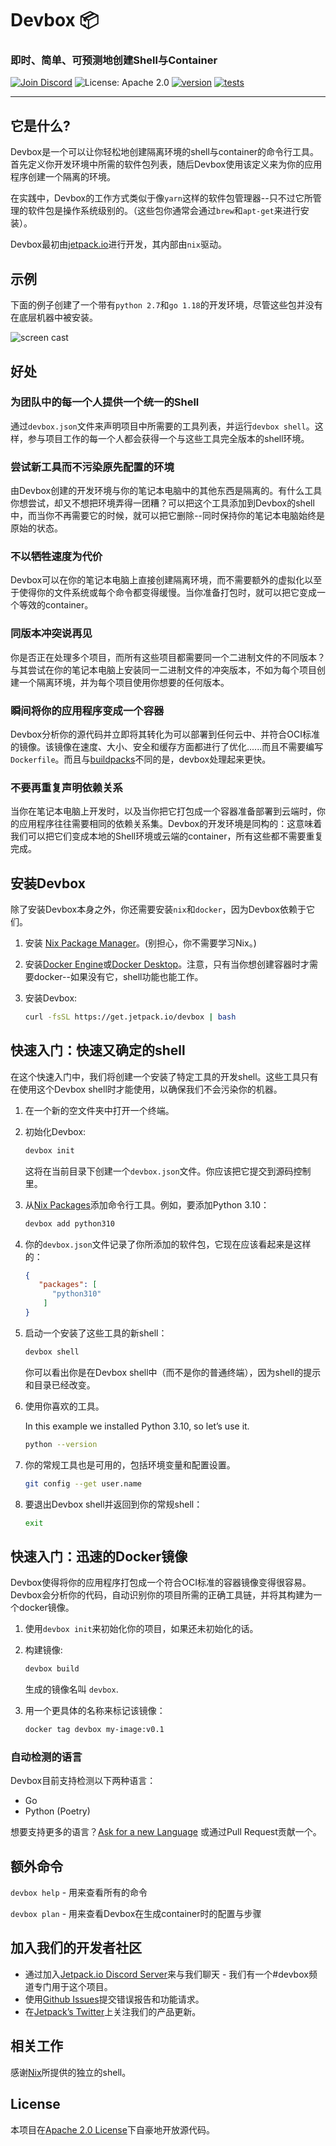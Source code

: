 # Devbox 📦

### 即时、简单、可预测地创建Shell与Container

[![Join Discord](https://img.shields.io/discord/903306922852245526?color=7389D8&label=discord&logo=discord&logoColor=ffffff)](https://discord.gg/agbskCJXk2) ![License: Apache 2.0](https://img.shields.io/github/license/jetpack-io/devbox) [![version](https://img.shields.io/github/v/release/jetpack-io/devbox?color=green&label=version&sort=semver)](https://github.com/jetpack-io/devbox/releases) [![tests](https://github.com/jetpack-io/devbox/actions/workflows/tests.yaml/badge.svg)](https://github.com/jetpack-io/devbox/actions/workflows/tests.yaml)

---

## 它是什么?

Devbox是一个可以让你轻松地创建隔离环境的shell与container的命令行工具。首先定义你开发环境中所需的软件包列表，随后Devbox使用该定义来为你的应用程序创建一个隔离的环境。

在实践中，Devbox的工作方式类似于像`yarn`这样的软件包管理器--只不过它所管理的软件包是操作系统级别的。（这些包你通常会通过`brew`和`apt-get`来进行安装）。

Devbox最初由[jetpack.io](https://www.jetpack.io)进行开发，其内部由`nix`驱动。

## 示例
下面的例子创建了一个带有`python 2.7`和`go 1.18`的开发环境，尽管这些包并没有在底层机器中被安装。

![screen cast](https://user-images.githubusercontent.com/279789/186491771-6b910175-18ec-4c65-92b0-ed1a91bb15ed.svg)


## 好处

### 为团队中的每一个人提供一个统一的Shell

通过`devbox.json`文件来声明项目中所需要的工具列表，并运行`devbox shell`。这样，参与项目工作的每一个人都会获得一个与这些工具完全版本的shell环境。

### 尝试新工具而不污染原先配置的环境

由Devbox创建的开发环境与你的笔记本电脑中的其他东西是隔离的。有什么工具你想尝试，却又不想把环境弄得一团糟？可以把这个工具添加到Devbox的shell中，而当你不再需要它的时候，就可以把它删除--同时保持你的笔记本电脑始终是原始的状态。

### 不以牺牲速度为代价

Devbox可以在你的笔记本电脑上直接创建隔离环境，而不需要额外的虚拟化以至于使得你的文件系统或每个命令都变得缓慢。当你准备打包时，就可以把它变成一个等效的container。

### 同版本冲突说再见

你是否正在处理多个项目，而所有这些项目都需要同一个二进制文件的不同版本？与其尝试在你的笔记本电脑上安装同一二进制文件的冲突版本，不如为每个项目创建一个隔离环境，并为每个项目使用你想要的任何版本。

### 瞬间将你的应用程序变成一个容器

Devbox分析你的源代码并立即将其转化为可以部署到任何云中、并符合OCI标准的镜像。该镜像在速度、大小、安全和缓存方面都进行了优化......而且不需要编写`Dockerfile`。而且与[buildpacks](https://buildpacks.io/)不同的是，devbox处理起来更快。

### 不要再重复声明依赖关系

当你在笔记本电脑上开发时，以及当你把它打包成一个容器准备部署到云端时，你的应用程序往往需要相同的依赖关系集。Devbox的开发环境是同构的：这意味着我们可以把它们变成本地的Shell环境或云端的container，所有这些都不需要重复完成。

## 安装Devbox

除了安装Devbox本身之外，你还需要安装`nix`和`docker`，因为Devbox依赖于它们。

1. 安装 [Nix Package Manager](https://nixos.org/download.html)。(别担心，你不需要学习Nix。)

2. 安装[Docker Engine](https://docs.docker.com/engine/install/)或[Docker Desktop](https://www.docker.com/get-started/)。注意，只有当你想创建容器时才需要docker--如果没有它，shell功能也能工作。

3. 安装Devbox:

   ```sh
   curl -fsSL https://get.jetpack.io/devbox | bash
   ```

## 快速入门：快速又确定的shell

在这个快速入门中，我们将创建一个安装了特定工具的开发shell。这些工具只有在使用这个Devbox shell时才能使用，以确保我们不会污染你的机器。

1. 在一个新的空文件夹中打开一个终端。

2. 初始化Devbox:

   ```bash
   devbox init
   ```

   这将在当前目录下创建一个`devbox.json`文件。你应该把它提交到源码控制里。

3. 从[Nix Packages](https://search.nixos.org/packages)添加命令行工具。例如，要添加Python 3.10：

   ```bash
   devbox add python310
   ```
4. 你的`devbox.json`文件记录了你所添加的软件包，它现在应该看起来是这样的：

   ```json
   {
      "packages": [
         "python310"
       ]
   }
   ```

5. 启动一个安装了这些工具的新shell：

   ```bash
   devbox shell
   ```

    你可以看出你是在Devbox shell中（而不是你的普通终端），因为shell的提示和目录已经改变。

6. 使用你喜欢的工具。

   In this example we installed Python 3.10, so let’s use it.

   ```bash
   python --version
   ```

7. 你的常规工具也是可用的，包括环境变量和配置设置。

   ```bash
   git config --get user.name
   ```

8. 要退出Devbox shell并返回到你的常规shell：

   ```bash
   exit
   ```

## 快速入门：迅速的Docker镜像

Devbox使得将你的应用程序打包成一个符合OCI标准的容器镜像变得很容易。Devbox会分析你的代码，自动识别你的项目所需的正确工具链，并将其构建为一个docker镜像。

1. 使用`devbox init`来初始化你的项目，如果还未初始化的话。

2. 构建镜像:

   ```bash
   devbox build
   ```

   生成的镜像名叫 `devbox`.

3. 用一个更具体的名称来标记该镜像：

   ```bash
   docker tag devbox my-image:v0.1
   ```
### 自动检测的语言
Devbox目前支持检测以下两种语言：

- Go
- Python (Poetry)

想要支持更多的语言？[Ask for a new Language](https://github.com/jetpack-io/devbox/issues) 或通过Pull Request贡献一个。

## 额外命令

`devbox help` - 用来查看所有的命令

`devbox plan` - 用来查看Devbox在生成container时的配置与步骤

## 加入我们的开发者社区

+ 通过加入[Jetpack.io Discord Server](https://discord.gg/agbskCJXk2)来与我们聊天 - 我们有一个#devbox频道专门用于这个项目。
+ 使用[Github Issues](https://github.com/jetpack-io/devbox/issues)提交错误报告和功能请求。
+ 在[Jetpack’s Twitter](https://twitter.com/jetpack_io)上关注我们的产品更新。

## 相关工作

感谢[Nix](https://nixos.org/)所提供的独立的shell。

## License

本项目在[Apache 2.0 License](https://github.com/jetpack-io/devbox/blob/main/LICENSE)下自豪地开放源代码。
